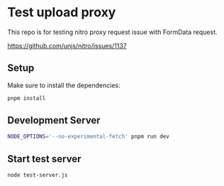 # Test upload proxy

This repo is for testing nitro proxy request issue with FormData request.

https://github.com/unjs/nitro/issues/1137

## Setup

Make sure to install the dependencies:

```bash
pnpm install
```

## Development Server

```bash
NODE_OPTIONS='--no-experimental-fetch' pnpm run dev
```

## Start test server

```bash
node test-server.js
```


